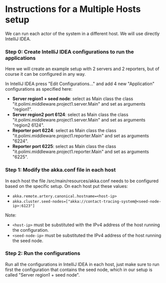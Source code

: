 # Instructions for a Multiple Hosts setup

We can run each actor of the system in a different host. We will use directly IntelliJ IDEA.


### Step 0: Create IntelliJ IDEA configurations to run the applications

Here we will create an example setup with 2 servers and 2 reporters, but of course it can be configured in any way.

In IntelliJ IDEA press "Edit Configurations..." and add 4 new "Application" configurations as specified here:

* **Server region1 + seed node**: select as Main class the class "it.polimi.middleware.project1.server.Main" and set as arguments "region1".
* **Server region2 port 6124**: select as Main class the class "it.polimi.middleware.project1.server.Main" and set as arguments "region2 6124".
* **Reporter port 6224**: select as Main class the class "it.polimi.middleware.project1.reporter.Main" and set as arguments "6224".
* **Reporter port 6225**: select as Main class the class "it.polimi.middleware.project1.reporter.Main" and set as arguments "6225".


### Step 1: Modify the akka.conf file in each host

In each host the file /src/main/resources/akka.conf needs to be configured based on the specific setup. On each host put these values:
* `akka.remote.artery.canonical.hostname=<host-ip>`
* `akka.cluster.seed-nodes=["akka://contact-tracing-system@<seed-node-ip>:6123"]`

Note:
* `<host-ip>` must be substituted with the IPv4 address of the host running the configuration.
* `<seed-node-ip>` must be substituted the IPv4 address of the host running the seed node.


### Step 2: Run the configurations

Run all the configurations in IntelliJ IDEA in each host, just make sure to run first the configuration that contains the seed node, which in our setup is called "Server region1 + seed node".
